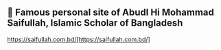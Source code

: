 

## 🚀 Famous personal site of Abudl Hi Mohammad Saifullah, Islamic Scholar of Bangladesh

https://saifullah.com.bd/[https://saifullah.com.bd/]
